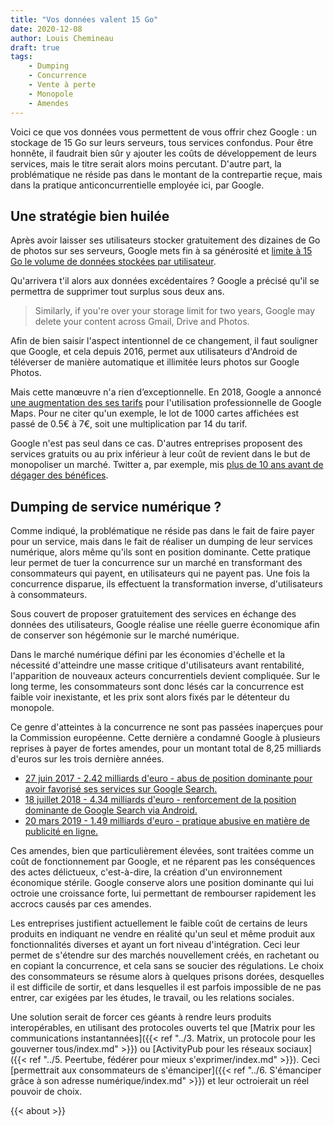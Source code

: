 ```yaml
---
title: "Vos données valent 15 Go"
date: 2020-12-08
author: Louis Chemineau
draft: true
tags:
    - Dumping
    - Concurrence
    - Vente à perte
    - Monopole
    - Amendes
---
```


Voici ce que vos données vous permettent de vous offrir chez Google : un stockage de 15 Go sur leurs serveurs, tous services confondus. Pour être honnête, il faudrait bien sûr y ajouter les coûts de développement de leurs services, mais le titre serait alors moins percutant. D'autre part, la problématique ne réside pas dans le montant de la contrepartie reçue, mais dans la pratique anticoncurrentielle employée ici, par Google.

## Une stratégie bien huilée

Après avoir laisser ses utilisateurs stocker gratuitement des dizaines de Go de photos sur ses serveurs, Google mets fin à sa générosité et [limite à 15 Go le volume de données stockées par utilisateur](https://blog.google/products/photos/storage-policy-update).

Qu'arrivera t'il alors aux données excédentaires ? Google a précisé qu'il se permettra de supprimer tout surplus sous deux ans.

> Similarly, if you're over your storage limit for two years, Google may delete your content across Gmail, Drive and Photos.

Afin de bien saisir l'aspect intentionnel de ce changement, il faut souligner que Google, et cela depuis 2016, permet aux utilisateurs d'Android de téléverser de manière automatique et illimitée leurs photos sur Google Photos.

Mais cette manœuvre n'a rien d’exceptionnelle. En 2018, Google a annoncé [une augmentation des ses tarifs](https://www.lemondeinformatique.fr/actualites/lire-google-fait-exploser-les-tarifs-des-api-de-maps-71697.html) pour l'utilisation professionnelle de Google Maps. Pour ne citer qu'un exemple, le lot de 1000 cartes affichées est passé de 0.5€ à 7€, soit une multiplication par 14 du tarif.

Google n'est pas seul dans ce cas. D'autres entreprises proposent des services gratuits ou au prix inférieur à leur coût de revient dans le but de monopoliser un marché. Twitter a, par exemple, mis [plus de 10 ans avant de dégager des bénéfices](https://www.lesechos.fr/tech-medias/hightech/twitter-degage-le-premier-benefice-annuel-de-son-histoire-962678).

## Dumping de service numérique ?

Comme indiqué, la problématique ne réside pas dans le fait de faire payer pour un service, mais dans le fait de réaliser un dumping de leur services numérique, alors même qu'ils sont en position dominante. Cette pratique leur permet de tuer la concurrence sur un marché en transformant des consommateurs qui payent, en utilisateurs qui ne payent pas. Une fois la concurrence disparue, ils effectuent la transformation inverse, d'utilisateurs à consommateurs.

Sous couvert de proposer gratuitement des services en échange des données des utilisateurs, Google réalise une réelle guerre économique afin de conserver son hégémonie sur le marché numérique.

Dans le marché numérique défini par les économies d'échelle et la nécessité d'atteindre une masse critique d'utilisateurs avant rentabilité, l'apparition de nouveaux acteurs concurrentiels devient compliquée. Sur le long terme, les consommateurs sont donc lésés car la concurrence est faible voir inexistante, et les prix sont alors fixés par le détenteur du monopole.

Ce genre d'atteintes à la concurrence ne sont pas passées inaperçues pour la Commission européenne. Cette dernière a condamné Google à plusieurs reprises à payer de fortes amendes, pour un montant total de 8,25 milliards d'euros sur les trois dernière années.

- [27 juin 2017 - 2.42 milliards d'euro - abus de position dominante pour avoir favorisé ses services sur Google Search.](https://ec.europa.eu/commission/presscorner/detail/fr/IP_17_1784)
- [18 juillet 2018 - 4.34 milliards d'euro - renforcement de la position dominante de Google Search via Android.](https://ec.europa.eu/commission/presscorner/detail/fr/IP_18_4581)
- [20 mars 2019 - 1.49 milliards d'euro - pratique abusive en matière de publicité en ligne.](https://ec.europa.eu/commission/presscorner/detail/fr/IP_19_1770)

Ces amendes, bien que particulièrement élevées, sont traitées comme un coût de fonctionnement par Google, et ne réparent pas les conséquences des actes délictueux, c'est-à-dire, la création d'un environnement économique stérile. Google conserve alors une position dominante qui lui octroie une croissance forte, lui permettant de rembourser rapidement les accrocs causés par ces amendes.

Les entreprises justifient actuellement le faible coût de certains de leurs produits en indiquant ne vendre en réalité qu'un seul et même produit aux fonctionnalités diverses et ayant un fort niveau d'intégration. Ceci leur permet de s'étendre sur des marchés nouvellement créés, en rachetant ou en copiant la concurrence, et cela sans se soucier des régulations. Le choix des consommateurs se résume alors à quelques prisons dorées, desquelles il est difficile de sortir, et dans lesquelles il est parfois impossible de ne pas entrer, car exigées par les études, le travail, ou les relations sociales.

Une solution serait de forcer ces géants à rendre leurs produits interopérables, en utilisant des protocoles ouverts tel que [Matrix pour les communications instantannées]({{< ref "../3. Matrix, un protocole pour les gouverner tous/index.md" >}}) ou [ActivityPub pour les réseaux sociaux]({{< ref "../5. Peertube, fédérer pour mieux s'exprimer/index.md" >}}). Ceci [permettrait aux consommateurs de s'émanciper]({{< ref "../6. S'émanciper grâce à son adresse numérique/index.md" >}}) et leur octroierait un réel pouvoir de choix.

{{< about >}}
